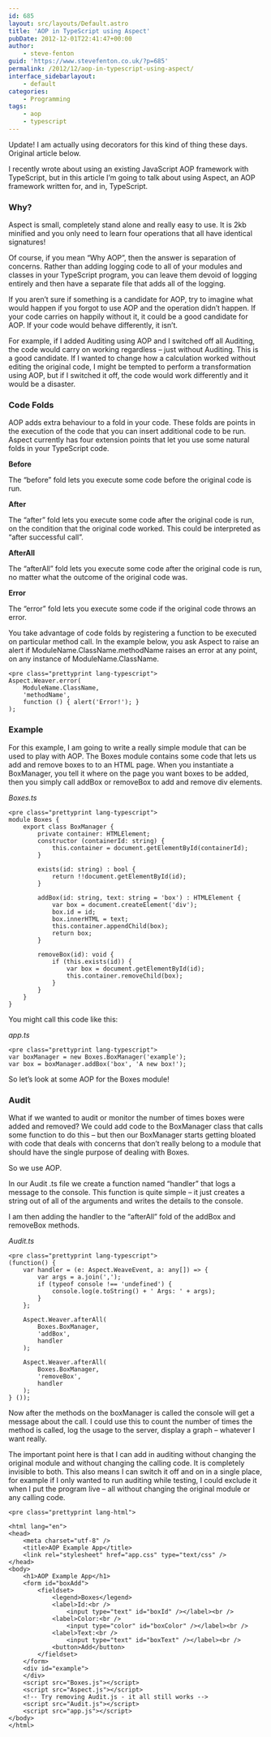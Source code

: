 ```yaml
---
id: 685
layout: src/layouts/Default.astro
title: 'AOP in TypeScript using Aspect'
pubDate: 2012-12-01T22:41:47+00:00
author:
    - steve-fenton
guid: 'https://www.stevefenton.co.uk/?p=685'
permalink: /2012/12/aop-in-typescript-using-aspect/
interface_sidebarlayout:
    - default
categories:
    - Programming
tags:
    - aop
    - typescript
---
```


Update! I am actually using decorators for this kind of thing these days. Original article below.

I recently wrote about using an existing JavaScript AOP framework with TypeScript, but in this article I’m going to talk about using Aspect, an AOP framework written for, and in, TypeScript.

### Why?

Aspect is small, completely stand alone and really easy to use. It is 2kb minified and you only need to learn four operations that all have identical signatures!

Of course, if you mean “Why AOP”, then the answer is separation of concerns. Rather than adding logging code to all of your modules and classes in your TypeScript program, you can leave them devoid of logging entirely and then have a separate file that adds all of the logging.

If you aren’t sure if something is a candidate for AOP, try to imagine what would happen if you forgot to use AOP and the operation didn’t happen. If your code carries on happily without it, it could be a good candidate for AOP. If your code would behave differently, it isn’t.

For example, if I added Auditing using AOP and I switched off all Auditing, the code would carry on working regardless – just without Auditing. This is a good candidate. If I wanted to change how a calculation worked without editing the original code, I might be tempted to perform a transformation using AOP, but if I switched it off, the code would work differently and it would be a disaster.

### Code Folds

AOP adds extra behaviour to a fold in your code. These folds are points in the execution of the code that you can insert additional code to be run. Aspect currently has four extension points that let you use some natural folds in your TypeScript code.

**Before**

The “before” fold lets you execute some code before the original code is run.

**After**

The “after” fold lets you execute some code after the original code is run, on the condition that the original code worked. This could be interpreted as “after successful call”.

**AfterAll**

The “afterAll” fold lets you execute some code after the original code is run, no matter what the outcome of the original code was.

**Error**

The “error” fold lets you execute some code if the original code throws an error.

You take advantage of code folds by registering a function to be executed on particular method call. In the example below, you ask Aspect to raise an alert if ModuleName.ClassName.methodName raises an error at any point, on any instance of ModuleName.ClassName.

```
<pre class="prettyprint lang-typescript">
Aspect.Weaver.error(
    ModuleName.ClassName,
    'methodName',
    function () { alert('Error!'); }
);
```

### Example

For this example, I am going to write a really simple module that can be used to play with AOP. The Boxes module contains some code that lets us add and remove boxes to to an HTML page. When you instantiate a BoxManager, you tell it where on the page you want boxes to be added, then you simply call addBox or removeBox to add and remove div elements.

*Boxes.ts*

```
<pre class="prettyprint lang-typescript">
module Boxes {
    export class BoxManager {
        private container: HTMLElement;
        constructor (containerId: string) {
            this.container = document.getElementById(containerId);
        }

        exists(id: string) : bool {
            return !!document.getElementById(id);
        }

        addBox(id: string, text: string = 'box') : HTMLElement {
            var box = document.createElement('div');
            box.id = id;
            box.innerHTML = text;
            this.container.appendChild(box);
            return box;
        }

        removeBox(id): void {
            if (this.exists(id)) {
                var box = document.getElementById(id);
                this.container.removeChild(box);
            }
        }
    }
}
```

You might call this code like this:

*app.ts*

```
<pre class="prettyprint lang-typescript">
var boxManager = new Boxes.BoxManager('example');
var box = boxManager.addBox('box', 'A new box!');
```

So let’s look at some AOP for the Boxes module!

### Audit

What if we wanted to audit or monitor the number of times boxes were added and removed? We could add code to the BoxManager class that calls some function to do this – but then our BoxManager starts getting bloated with code that deals with concerns that don’t really belong to a module that should have the single purpose of dealing with Boxes.

So we use AOP.

In our Audit .ts file we create a function named “handler” that logs a message to the console. This function is quite simple – it just creates a string out of all of the arguments and writes the details to the console.

I am then adding the handler to the “afterAll” fold of the addBox and removeBox methods.

*Audit.ts*

```
<pre class="prettyprint lang-typescript">
(function() {
    var handler = (e: Aspect.WeaveEvent, a: any[]) => {
        var args = a.join(',');
        if (typeof console !== 'undefined') {
            console.log(e.toString() + ' Args: ' + args);
        }
    };

    Aspect.Weaver.afterAll(
        Boxes.BoxManager,
        'addBox',
        handler
    );

    Aspect.Weaver.afterAll(
        Boxes.BoxManager,
        'removeBox',
        handler
    );
} ());
```

Now after the methods on the boxManager is called the console will get a message about the call. I could use this to count the number of times the method is called, log the usage to the server, display a graph – whatever I want really.

The important point here is that I can add in auditing without changing the original module and without changing the calling code. It is completely invisible to both. This also means I can switch it off and on in a single place, for example if I only wanted to run auditing while testing, I could exclude it when I put the program live – all without changing the original module or any calling code.

```
<pre class="prettyprint lang-html">

<html lang="en">
<head>
    <meta charset="utf-8" />
    <title>AOP Example App</title>
    <link rel="stylesheet" href="app.css" type="text/css" />
</head>
<body>
    <h1>AOP Example App</h1>
    <form id="boxAdd">
        <fieldset>
            <legend>Boxes</legend>
            <label>Id:<br />
                <input type="text" id="boxId" /></label><br />
            <label>Color:<br />
                <input type="color" id="boxColor" /></label><br />
            <label>Text:<br />
                <input type="text" id="boxText" /></label><br />
            <button>Add</button>
        </fieldset>
    </form>
    <div id="example">
    </div>
    <script src="Boxes.js"></script>
    <script src="Aspect.js"></script>
    <!-- Try removing Audit.js - it all still works -->
    <script src="Audit.js"></script>
    <script src="app.js"></script>
</body>
</html>
```

</body></html>